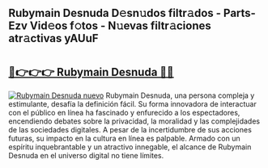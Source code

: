 ## Rubymain Desnuda D𝚎sn𝚞dos filtr𝚊dos - Parts-Ezv Vid𝚎os f𝚘tos - N𝚞evas filtr𝚊ciones atr𝚊ctivas yAUuF

# <h2><a href="http://mb2gu5z.tromn.icu/?c=Rubymain+Desnuda">🔗👉👉👉 Rubymain Desnuda 🔗🔗</a></h2>

[![Rubymain Desnuda nuevo](https://i.imgur.com/pEAQMta.gif)](http://mb2gu5z.tromn.icu/?c=Rubymain+Desnuda)
Rubymain Desnuda, una persona compleja y estimulante, desafía la definición fácil. Su forma innovadora de interactuar con el público en línea ha fascinado y enfurecido a los espectadores, encendiendo debates sobre la privacidad, la moralidad y las complejidades de las sociedades digitales. A pesar de la incertidumbre de sus acciones futuras, su impacto en la cultura en línea es palpable. Armado con un espíritu inquebrantable y un atractivo innegable, el alcance de Rubymain Desnuda en el universo digital no tiene límites.
